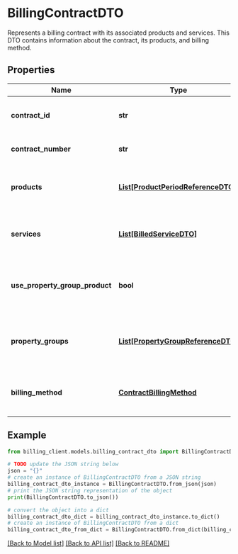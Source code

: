 # BillingContractDTO

Represents a billing contract with its associated products and services.  This DTO contains information about the contract, its products, and billing method.

## Properties

Name | Type | Description | Notes
------------ | ------------- | ------------- | -------------
**contract_id** | **str** | The unique identifier of the contract. | [optional] 
**contract_number** | **str** | The contract number. | [optional] 
**products** | [**List[ProductPeriodReferenceDTO]**](ProductPeriodReferenceDTO.md) | List of products associated with this contract. | [optional] 
**services** | [**List[BilledServiceDTO]**](BilledServiceDTO.md) | List of services being billed under this contract. | [optional] 
**use_property_group_product** | **bool** | Indicates whether to use the property group product. | [optional] 
**property_groups** | [**List[PropertyGroupReferenceDTO]**](PropertyGroupReferenceDTO.md) | List of property groups associated with this contract. | [optional] 
**billing_method** | [**ContractBillingMethod**](ContractBillingMethod.md) | The billing method used for this contract. | [optional] 

## Example

```python
from billing_client.models.billing_contract_dto import BillingContractDTO

# TODO update the JSON string below
json = "{}"
# create an instance of BillingContractDTO from a JSON string
billing_contract_dto_instance = BillingContractDTO.from_json(json)
# print the JSON string representation of the object
print(BillingContractDTO.to_json())

# convert the object into a dict
billing_contract_dto_dict = billing_contract_dto_instance.to_dict()
# create an instance of BillingContractDTO from a dict
billing_contract_dto_from_dict = BillingContractDTO.from_dict(billing_contract_dto_dict)
```
[[Back to Model list]](../README.md#documentation-for-models) [[Back to API list]](../README.md#documentation-for-api-endpoints) [[Back to README]](../README.md)


